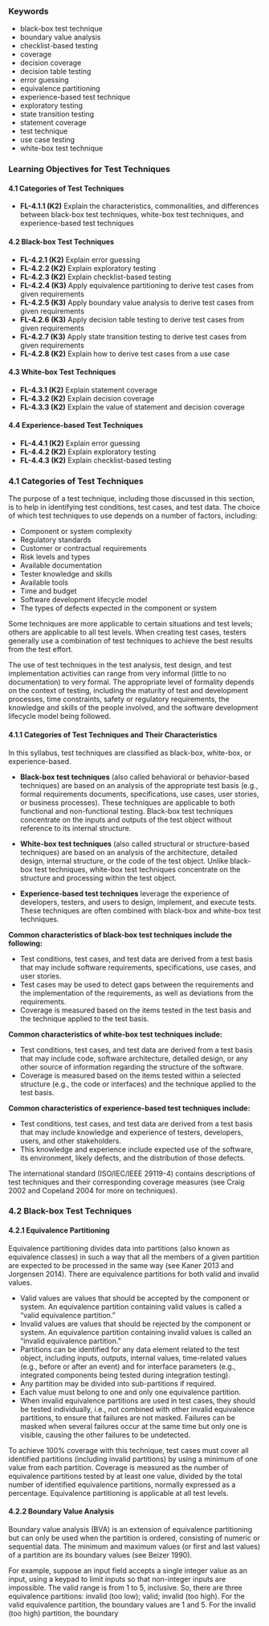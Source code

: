 ### Keywords

- black-box test technique
- boundary value analysis
- checklist-based testing
- coverage
- decision coverage
- decision table testing
- error guessing
- equivalence partitioning
- experience-based test technique
- exploratory testing
- state transition testing
- statement coverage
- test technique
- use case testing
- white-box test technique

### Learning Objectives for Test Techniques

#### 4.1 Categories of Test Techniques

- **FL-4.1.1 (K2)** Explain the characteristics, commonalities, and differences between black-box test techniques, white-box test techniques, and experience-based test techniques

#### 4.2 Black-box Test Techniques

- **FL-4.2.1 (K2)** Explain error guessing
- **FL-4.2.2 (K2)** Explain exploratory testing
- **FL-4.2.3 (K2)** Explain checklist-based testing
- **FL-4.2.4 (K3)** Apply equivalence partitioning to derive test cases from given requirements
- **FL-4.2.5 (K3)** Apply boundary value analysis to derive test cases from given requirements
- **FL-4.2.6 (K3)** Apply decision table testing to derive test cases from given requirements
- **FL-4.2.7 (K3)** Apply state transition testing to derive test cases from given requirements
- **FL-4.2.8 (K2)** Explain how to derive test cases from a use case

#### 4.3 White-box Test Techniques

- **FL-4.3.1 (K2)** Explain statement coverage
- **FL-4.3.2 (K2)** Explain decision coverage
- **FL-4.3.3 (K2)** Explain the value of statement and decision coverage

#### 4.4 Experience-based Test Techniques

- **FL-4.4.1 (K2)** Explain error guessing
- **FL-4.4.2 (K2)** Explain exploratory testing
- **FL-4.4.3 (K2)** Explain checklist-based testing

### 4.1 Categories of Test Techniques

The purpose of a test technique, including those discussed in this section, is to help in identifying test conditions, test cases, and test data. The choice of which test techniques to use depends on a number of factors, including:

- Component or system complexity
- Regulatory standards
- Customer or contractual requirements
- Risk levels and types
- Available documentation
- Tester knowledge and skills
- Available tools
- Time and budget
- Software development lifecycle model
- The types of defects expected in the component or system

Some techniques are more applicable to certain situations and test levels; others are applicable to all test levels. When creating test cases, testers generally use a combination of test techniques to achieve the best results from the test effort.

The use of test techniques in the test analysis, test design, and test implementation activities can range from very informal (little to no documentation) to very formal. The appropriate level of formality depends on the context of testing, including the maturity of test and development processes, time constraints, safety or regulatory requirements, the knowledge and skills of the people involved, and the software development lifecycle model being followed.

#### 4.1.1 Categories of Test Techniques and Their Characteristics

In this syllabus, test techniques are classified as black-box, white-box, or experience-based.

- **Black-box test techniques** (also called behavioral or behavior-based techniques) are based on an analysis of the appropriate test basis (e.g., formal requirements documents, specifications, use cases, user stories, or business processes). These techniques are applicable to both functional and non-functional testing. Black-box test techniques concentrate on the inputs and outputs of the test object without reference to its internal structure.

- **White-box test techniques** (also called structural or structure-based techniques) are based on an analysis of the architecture, detailed design, internal structure, or the code of the test object. Unlike black-box test techniques, white-box test techniques concentrate on the structure and processing within the test object.

- **Experience-based test techniques** leverage the experience of developers, testers, and users to design, implement, and execute tests. These techniques are often combined with black-box and white-box test techniques.

**Common characteristics of black-box test techniques include the following:**

- Test conditions, test cases, and test data are derived from a test basis that may include software requirements, specifications, use cases, and user stories.
- Test cases may be used to detect gaps between the requirements and the implementation of the requirements, as well as deviations from the requirements.
- Coverage is measured based on the items tested in the test basis and the technique applied to the test basis.

**Common characteristics of white-box test techniques include:**

- Test conditions, test cases, and test data are derived from a test basis that may include code, software architecture, detailed design, or any other source of information regarding the structure of the software.
- Coverage is measured based on the items tested within a selected structure (e.g., the code or interfaces) and the technique applied to the test basis.

**Common characteristics of experience-based test techniques include:**

- Test conditions, test cases, and test data are derived from a test basis that may include knowledge and experience of testers, developers, users, and other stakeholders.
- This knowledge and experience include expected use of the software, its environment, likely defects, and the distribution of those defects.

The international standard (ISO/IEC/IEEE 29119-4) contains descriptions of test techniques and their corresponding coverage measures (see Craig 2002 and Copeland 2004 for more on techniques).

### 4.2 Black-box Test Techniques

#### 4.2.1 Equivalence Partitioning

Equivalence partitioning divides data into partitions (also known as equivalence classes) in such a way that all the members of a given partition are expected to be processed in the same way (see Kaner 2013 and Jorgensen 2014). There are equivalence partitions for both valid and invalid values.

- Valid values are values that should be accepted by the component or system. An equivalence partition containing valid values is called a “valid equivalence partition.”
- Invalid values are values that should be rejected by the component or system. An equivalence partition containing invalid values is called an “invalid equivalence partition.”
- Partitions can be identified for any data element related to the test object, including inputs, outputs, internal values, time-related values (e.g., before or after an event) and for interface parameters (e.g., integrated components being tested during integration testing).
- Any partition may be divided into sub-partitions if required.
- Each value must belong to one and only one equivalence partition.
- When invalid equivalence partitions are used in test cases, they should be tested individually, i.e., not combined with other invalid equivalence partitions, to ensure that failures are not masked. Failures can be masked when several failures occur at the same time but only one is visible, causing the other failures to be undetected.

To achieve 100% coverage with this technique, test cases must cover all identified partitions (including invalid partitions) by using a minimum of one value from each partition. Coverage is measured as the number of equivalence partitions tested by at least one value, divided by the total number of identified equivalence partitions, normally expressed as a percentage. Equivalence partitioning is applicable at all test levels.

#### 4.2.2 Boundary Value Analysis

Boundary value analysis (BVA) is an extension of equivalence partitioning but can only be used when the partition is ordered, consisting of numeric or sequential data. The minimum and maximum values (or first and last values) of a partition are its boundary values (see Beizer 1990).

For example, suppose an input field accepts a single integer value as an input, using a keypad to limit inputs so that non-integer inputs are impossible. The valid range is from 1 to 5, inclusive. So, there are three equivalence partitions: invalid (too low); valid; invalid (too high). For the valid equivalence partition, the boundary values are 1 and 5. For the invalid (too high) partition, the boundary
